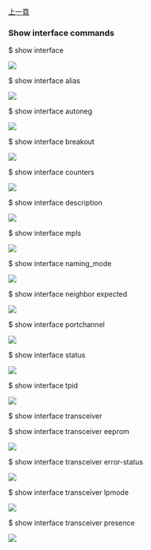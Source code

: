 [上一頁](/blog/sonic_command/layer2/show/interface/)

### Show interface commands

$ show interface

![](https://jian-hong-wu.github.io/blog/sonic_command/layer2/show/interface/1.png)

$ show interface alias

![](https://jian-hong-wu.github.io/blog/sonic_command/layer2/show/interface/2.png)

$ show interface autoneg   

![](https://jian-hong-wu.github.io/blog/sonic_command/layer2/show/interface/3.png)

$ show interface breakout    

![](https://jian-hong-wu.github.io/blog/sonic_command/layer2/show/interface/4.png)

$ show interface counters   

![](https://jian-hong-wu.github.io/blog/sonic_command/layer2/show/interface/5.png)

$ show interface description  

![](https://jian-hong-wu.github.io/blog/sonic_command/layer2/show/interface/6.png)

$ show interface mpls       

![](https://jian-hong-wu.github.io/blog/sonic_command/layer2/show/interface/7.png)

$ show interface naming_mode  

![](https://jian-hong-wu.github.io/blog/sonic_command/layer2/show/interface/8.png)

$ show interface neighbor expected

![](https://jian-hong-wu.github.io/blog/sonic_command/layer2/show/interface/9.png)

$ show interface portchannel 

![](https://jian-hong-wu.github.io/blog/sonic_command/layer2/show/interface/10.png)

$ show interface status   

![](https://jian-hong-wu.github.io/blog/sonic_command/layer2/show/interface/11.png)

$ show interface tpid 

![](https://jian-hong-wu.github.io/blog/sonic_command/layer2/show/interface/12.png)

$ show interface transceiver 



$ show interface transceiver eeprom

![](https://jian-hong-wu.github.io/blog/sonic_command/layer2/show/interface/13.png)

$ show interface transceiver error-status

![](https://jian-hong-wu.github.io/blog/sonic_command/layer2/show/interface/14.png)

$ show interface transceiver lpmode

![](https://jian-hong-wu.github.io/blog/sonic_command/layer2/show/interface/15.png)

$ show interface transceiver presence

![](https://jian-hong-wu.github.io/blog/sonic_command/layer2/show/interface/16.png)

